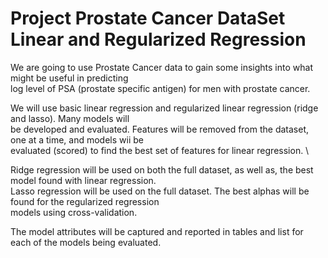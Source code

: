 # Project Prostate Cancer DataSet Linear and Regularized Regression

We are going to use Prostate Cancer data to gain some insights into what might be useful in predicting \
log level of PSA (prostate specific antigen) for men with prostate cancer. 

We will use basic linear regression and regularized linear regression (ridge and lasso).  Many models will \
be developed and evaluated.  Features will be removed from the dataset, one at a time, and models wii be \
evaluated (scored) to find the best set of features for linear regression. \

Ridge regression will be used on both the full dataset, as well as, the best model found with linear regression.  \
Lasso regression will be used on the full dataset. The best alphas will be found for the regularized regression \
models using cross-validation.

The model attributes will be captured and reported in tables and list for each of the models being evaluated.


